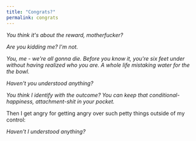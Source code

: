 ```yaml
---
title: "Congrats?"
permalink: congrats
---
```


*You think it's about the reward, motherfucker?*

*Are you kidding me? I'm not.*

*You, me - we're all gonna die. Before you know it, you're six feet under without having realized who you are. A whole life mistaking water for the the bowl.*

*Haven't you understood anything?*

*You think I identify with the outcome? You can keep that conditional-happiness, attachment-shit in your pocket.*

Then I get angry for getting angry over such petty things outside of my control:

*Haven't I understood anything?*
